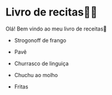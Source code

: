 # Livro de recitas:man_cook:

Olá! Bem vindo ao meu livro de receitas:wave:

- Strogonoff de frango

- Pavê 
- Churrasco de linguiça
- Chuchu ao molho
- Fritas 
